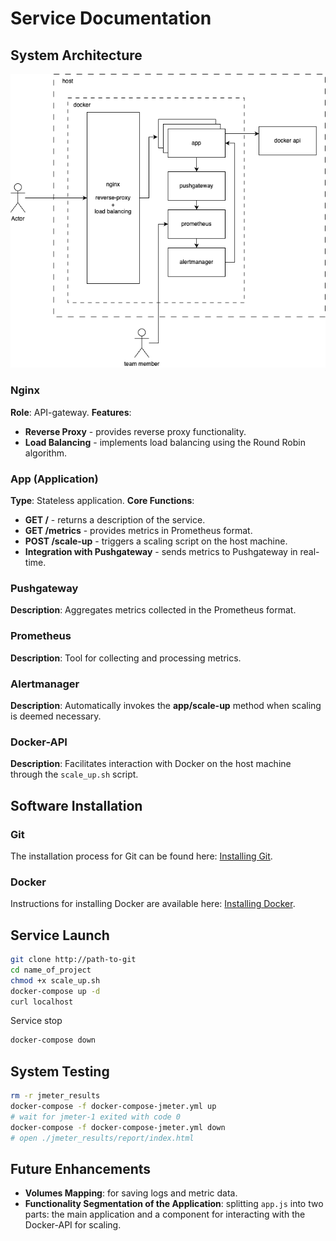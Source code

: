 # Service Documentation

## System Architecture

![System design](documentation/system-design.png)

### Nginx
**Role**: API-gateway.
**Features**:
- **Reverse Proxy** - provides reverse proxy functionality.
- **Load Balancing** - implements load balancing using the Round Robin algorithm.

### App (Application)
**Type**: Stateless application.
**Core Functions**:
- **GET /** - returns a description of the service.
- **GET /metrics** - provides metrics in Prometheus format.
- **POST /scale-up** - triggers a scaling script on the host machine.
- **Integration with Pushgateway** - sends metrics to Pushgateway in real-time.

### Pushgateway
**Description**: Aggregates metrics collected in the Prometheus format.

### Prometheus
**Description**: Tool for collecting and processing metrics.

### Alertmanager
**Description**: Automatically invokes the **app/scale-up** method when scaling is deemed necessary.

### Docker-API
**Description**: Facilitates interaction with Docker on the host machine through the `scale_up.sh` script.

## Software Installation

### Git
The installation process for Git can be found here: [Installing Git](https://git-scm.com/book/en/v2/Getting-Started-Installing-Git).

### Docker
Instructions for installing Docker are available here: [Installing Docker](https://docs.docker.com/engine/install/).

## Service Launch
```bash
git clone http://path-to-git
cd name_of_project
chmod +x scale_up.sh
docker-compose up -d
curl localhost
```

Service stop
```bash
docker-compose down
```

## System Testing
```bash
rm -r jmeter_results
docker-compose -f docker-compose-jmeter.yml up
# wait for jmeter-1 exited with code 0
docker-compose -f docker-compose-jmeter.yml down
# open ./jmeter_results/report/index.html
```

## Future Enhancements

- **Volumes Mapping**: for saving logs and metric data.
- **Functionality Segmentation of the Application**: splitting `app.js` into two parts: the main application and a component for interacting with the Docker-API for scaling.
